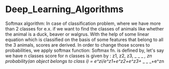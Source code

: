 # Deep_Learning_Algorithms

Softmax algorithm: 
In case of classification problem, where we have more than 2 classes for e.x. if we want to find the classes of animals like 
whether the animal is a duck, beaver or walgrus.
With the help of some linear equation which is classified on the basis of some features that belong to all the 3 animals, scores are derived.
In order to change those scores to probabilities, we apply softmax function:
Softmax fn. is defined by, let's say we have n classes
score for n classes is given by : z1, z2, z3, _ _ _ _, zn
probability(an object belongs to class i) = e^zi/e^z1+e^z2+e^z3+_ _ _ _+e^zn
